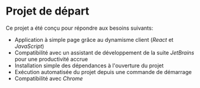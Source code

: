 # Projet de départ
Ce projet a été conçu pour répondre aux besoins suivants:
* Application à simple page grâce au dynamisme client (_React_ et _JavaScript_)
* Compatibilité avec un assistant de développement de la suite _JetBrains_ pour une productivité accrue
* Installation simple des dépendances à l'ouverture du projet
* Exécution automatisée du projet depuis une commande de démarrage
* Compatibilité avec _Chrome_
